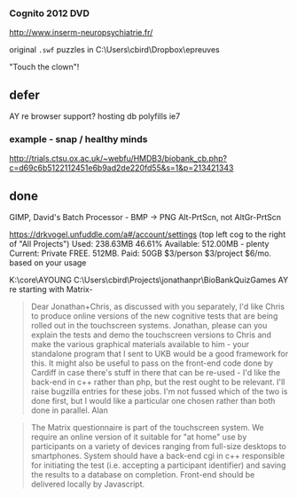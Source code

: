 
### Cognito 2012 DVD

http://www.inserm-neuropsychiatrie.fr/

original `.swf` puzzles in C:\Users\cbird\Dropbox\epreuves

"Touch the clown"!

## defer

AY re
    browser support?
    hosting
    db
polyfills
ie7

### example - snap / healthy minds

http://trials.ctsu.ox.ac.uk/~webfu/HMDB3/biobank_cb.php?c=d69c6b5122112451e6b9ad2de220fd55&s=1&p=213421343

## done

GIMP, David's Batch Processor - BMP -> PNG
Alt-PrtScn, not AltGr-PrtScn

https://drkvogel.unfuddle.com/a#/account/settings (top left cog to the right of "All Projects")
Used: 238.63MB 46.61% Available: 512.00MB - plenty
Current: Private FREE. 512MB. Paid: 50GB $3/person $3/project $6/mo. based on your usage 

K:\core\AYOUNG
C:\Users\cbird\Projects\jonathanpr\BioBankQuizGames
AY re starting with Matrix-

>Dear Jonathan+Chris, as discussed with you separately, I'd like Chris to produce online versions of the new cognitive tests that are being rolled out in the touchscreen systems.  Jonathan, please can you explain the tests and demo the touchscreen versions to Chris and make the various graphical materials available to him - your standalone program that I sent to UKB would be a good framework for this.  It might also be useful to pass on the front-end code done by Cardiff in case there's stuff in there that can be re-used - I'd like the back-end in c++ rather than php, but the rest ought to be relevant.
I'll raise bugzilla entries for these jobs.  I'm not fussed which of the two is done first, but I would like a particular one chosen rather than both done in parallel. Alan

>The Matrix questionnaire is part of the touchscreen system.  We require an online version of it suitable for "at home" use by participants on a variety of devices ranging from full-size desktops to smartphones.
System should have a back-end cgi in c++ responsible for initiating the test (i.e. accepting a participant identifier) and saving the results to a database on completion.   Front-end should be delivered locally by Javascript.